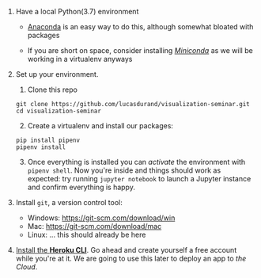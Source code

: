 
1. Have a local Python(3.7) environment
	
	- [Anaconda](https://www.anaconda.com/distribution/) is an easy way to do this, although somewhat bloated with packages
	
	- If you are short on space, consider installing [*Miniconda*](https://docs.conda.io/en/latest/miniconda.html) as we will be working in a virtualenv anyways
2. Set up your environment.
	
	1. Clone this repo

	```
	git clone https://github.com/lucasdurand/visualization-seminar.git
	cd visualization-seminar
	```

	2. Create a virtualenv and install our packages:

	```
	pip install pipenv
	pipenv install
	```

	3. Once everything is installed you can *activate* the environment with `pipenv shell`. Now you're inside and things should work as expected: try running `jupyter notebook` to launch a Jupyter instance and confirm everything is happy.

3. Install `git`, a version control tool:

	- Windows: https://git-scm.com/download/win
	- Mac: https://git-scm.com/download/mac
	- Linux: ... this should already be here

3. [Install the **Heroku CLI**](https://devcenter.heroku.com/articles/getting-started-with-python#set-up). Go ahead and create yourself a free account while you're at it. We are going to use this later to deploy an app to *the Cloud*. 
